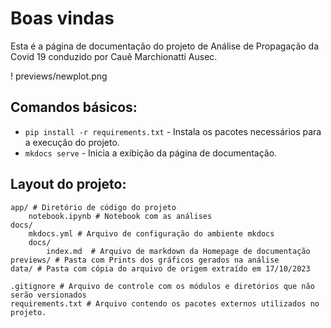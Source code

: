 # Boas vindas

Esta é a página de documentação do projeto de Análise de Propagação da Covid 19 conduzido por Cauê Marchionatti Ausec.

!  previews/newplot.png

## Comandos básicos:

* `pip install -r requirements.txt` - Instala os pacotes necessários para a execução do projeto.
* `mkdocs serve` - Inicia a exibição da página de documentação.

## Layout do projeto:

    app/ # Diretório de código do projeto
        notebook.ipynb # Notebook com as análises
    docs/
        mkdocs.yml # Arquivo de configuração do ambiente mkdocs
        docs/
            index.md  # Arquivo de markdown da Homepage de documentação
    previews/ # Pasta com Prints dos gráficos gerados na análise
    data/ # Pasta com cópia do arquivo de origem extraído em 17/10/2023
        
    .gitignore # Arquivo de controle com os módulos e diretórios que não serão versionados
    requirements.txt # Arquivo contendo os pacotes externos utilizados no projeto.